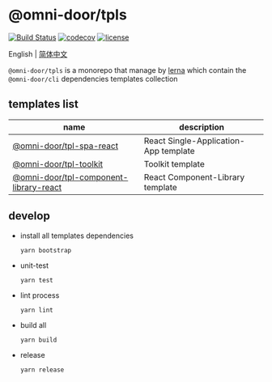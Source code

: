 # @omni-door/tpls

[![Build Status](https://travis-ci.com/omni-door/tpls.svg?branch=master)](https://travis-ci.com/omni-door/tpls)
[![codecov](https://codecov.io/gh/omni-door/tpls/branch/master/graph/badge.svg)](https://codecov.io/gh/omni-door/tpls)
[![license](http://img.shields.io/npm/l/%40omni-door%2Fcli.svg)](https://github.com/omni-door/tpls/blob/master/LICENSE)

English | [简体中文](./README.zh-CN.md)

`@omni-door/tpls` is a monorepo that manage by [lerna](https://lerna.js.org/) which contain the `@omni-door/cli` dependencies templates collection

## templates list
| name | description |
| --- | --- |
| [@omni-door/tpl-spa-react](https://github.com/omni-door/tpls/tree/master/packages/tpl-spa-react#readme) | React Single-Application-App template |
| [@omni-door/tpl-toolkit](https://github.com/omni-door/tpls/tree/master/packages/tpl-toolkit#readme) | Toolkit template |
| [@omni-door/tpl-component-library-react](https://github.com/omni-door/tpls/tree/master/packages/tpl-component-library-react#readme) | React Component-Library template |

## develop
- install all templates dependencies
  ```shell
  yarn bootstrap
  ```

- unit-test
  ```shell
  yarn test
  ```

- lint process
  ```shell
  yarn lint
  ```

- build all
  ```shell
  yarn build
  ```

- release
  ```shell
  yarn release
  ```